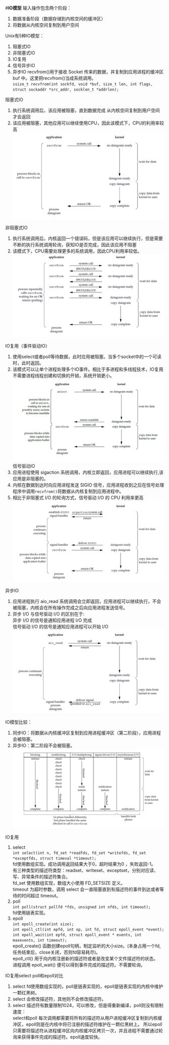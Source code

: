#**IO模型**
输入操作包含两个阶段：  
1. 数据准备阶段（数据存储到内核空间的缓冲区）
2. 将数据从内核空间复制到用户空间 

Unix有5种IO模型：  
1. 阻塞式IO
2. 非阻塞式IO
3. IO复用
4. 信号异步IO
5. 异步IO
recvfrom()用于接收 Socket 传来的数据，并复制到应用进程的缓冲区 buf 中。这里把recvfrom()当成系统调用。  
`ssize_t recvfrom(int sockfd, void *buf, size_t len, int flags, struct sockaddr *src_addr, socklen_t *addrlen);`

阻塞式IO  
1. 执行系统调用后，该应用被阻塞，直到数据完成 从内核空间复制到用户空间 才会返回  
2. 该应用被阻塞，其他应用可以继续使用CPU，因此该模式下，CPU的利用率较高  
![Image text](./00_picture/阻塞式io.png)  

非阻塞式IO  
1. 执行系统调用后，内核返回一个错误码，但是该应用可以继续执行，但是需要不断的执行系统调用轮询，获知IO是否完成，因此该应用不阻塞  
2. 该模式下，CPU需要处理更多的系统调用，因此CPU利用率较低。  
![Image text](./00_picture/非阻塞式IO.png)  

IO复用（事件驱动IO）   
1. 使用select或者poll等待数据，此时应用被阻塞。当多个socket中的一个可读时，此时返回。  
2. 该模式可以让单个进程处理多个IO事件。相比于多进程和多线程技术，IO复用不需要进程线程创建和切换的开销，系统开销更小。  
![Image text](./00_picture/IO复用.png)  
信号驱动IO  
1. 应用进程使用 sigaction 系统调用，内核立即返回，应用进程可以继续执行,该应用是非阻塞的。  
2. 内核在数据到达时向应用进程发送 SIGIO 信号，应用进程收到之后在信号处理程序中调用`recvfrom()`将数据从内核复制到应用进程中。  
3. 相比于非阻塞式 I/O 的轮询方式，信号驱动 I/O 的 CPU 利用率更高  
![Image text](./00_picture/信号驱动.png)  

异步IO  
1. 应用进程执行 aio_read 系统调用会立即返回，应用进程可以继续执行，不会被阻塞，内核会在所有操作完成之后向应用进程发送信号。  
2. 异步 I/O 与信号驱动 I/O 的区别在于:    
异步 I/O 的信号是通知应用进程 I/O 完成   
信号驱动 I/O 的信号是通知应用进程可以开始 I/O  
![Image text](./00_picture/异步IO.png)  

IO模型比较：  
1. 同步IO：将数据从内核缓冲区复制到应用进程缓冲区（第二阶段），应用进程会被阻塞。  
2. 异步IO：第二阶段不会被阻塞。
![Image text](./00_picture/IO模型比较.png)  


IO复用  
1. select  
`int select(int n, fd_set *readfds, fd_set *writefds, fd_set *exceptfds, struct timeval *timeout);`  
fd使用数组实现。成功调用返回结果大于0，超时结果为0 ，失败返回-1。  
有三种类型的描述符类型：readset、writeset、exceptset，分别对应读、写、异常条件的描述符集合。  
fd_set 使用数组实现，数组大小使用 FD_SETSIZE 定义。  
timeout 为超时参数，调用 select 会一直阻塞直到有描述符的事件到达或者等待的时间超过 timeout。  
2. poll  
`int poll(struct pollfd *fds, unsigned int nfds, int timeout);`  
fd使用链表实现。  
3. epoll  
`int epoll_create(int size);`  
`int epoll_ctl(int epfd, int op, int fd, struct epoll_event *event);`  
`int epoll_wait(int epfd, struct epoll_event * events, int maxevents, int timeout);`  
epoll_create() 函数创建epoll句柄，制定监听的大小size。(本身占用一个fd,任务结束后，close关闭，否则fd容易耗尽)。  
epoll_ctl() 用于向内核注册新的描述符或者是改变某个文件描述符的状态。  
进程调用 epoll_wait() 便可以得到事件完成的描述符。不需要轮询。  

IO复用select poll和epoll对比
1. select fd使用数组实现的，poll是链表实现的，epoll是链表实现的内核中维护一颗红黑树。
2. select 会修改描述符，其他则不会修改描述符。
3. select 描述符有数量限制1024，可以修改，但是得重新编译，poll则没有限制
速度：  
select和poll 每次调用都需要将所有的描述符从用户进程缓冲区复制到内核缓冲区，epoll则是在内核中将已注册的描述符维护在一颗红黑树上。
所以epoll 只需要将描述符从进程缓冲区向内核缓冲区拷贝一次，并且进程不需要通过轮询来获得事件完成的描述符。epoll速度较快。


